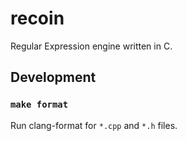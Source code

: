 # recoin

Regular Expression engine written in C.

## Development

### `make format`

Run clang-format for `*.cpp` and `*.h` files.
